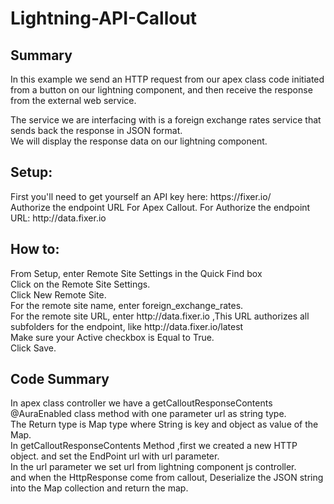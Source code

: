 # Lightning-API-Callout
<h2>Summary</h2>
<p>In this example we send an HTTP request from our apex class code initiated from a button on our lightning component, and then receive the response from the external web service.<br>

The service we are interfacing with is a foreign exchange rates service that sends back the response in JSON format.<br>
We will display the response data on our lightning component.<br></p>


<h2>Setup:</h2>
First you'll need to get yourself an API key here: https://fixer.io/<br>
Authorize the endpoint URL For Apex Callout.
For Authorize the endpoint URL: http://data.fixer.io

<h2>How to:</h2>
From Setup, enter Remote Site Settings in the Quick Find box<br>
Click on the Remote Site Settings.<br>
Click New Remote Site.<br>
For the remote site name, enter foreign_exchange_rates.<br>
For the remote site URL, enter http://data.fixer.io  ,This URL authorizes all subfolders for the endpoint, like http://data.fixer.io/latest<br>
Make sure your Active checkbox is Equal to True.<br>
Click Save.

<h2>Code Summary</h2>
In apex class controller we have a getCalloutResponseContents @AuraEnabled class method with one parameter url as string type. <br>
The Return type is Map type where String is key and object as value of the Map.<br>
In getCalloutResponseContents Method ,first we created a new HTTP object. and set the EndPoint url with url parameter.<br>
In the url parameter we set url from lightning component js controller.<br>
and when the HttpResponse come from callout, Deserialize the JSON string into the Map collection and return the map.
